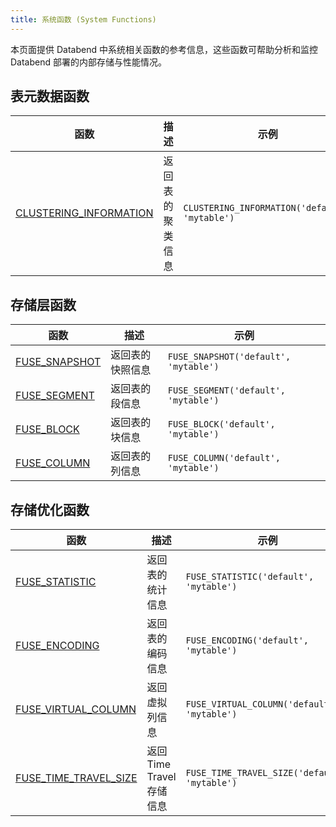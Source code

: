```yaml
---
title: 系统函数 (System Functions)
---
```


本页面提供 Databend 中系统相关函数的参考信息，这些函数可帮助分析和监控 Databend 部署的内部存储与性能情况。

## 表元数据函数

| 函数 | 描述 | 示例 |
|----------|-------------|--------|
| [CLUSTERING_INFORMATION](clustering_information.md) | 返回表的聚类信息 | `CLUSTERING_INFORMATION('default', 'mytable')` |

## 存储层函数

| 函数 | 描述 | 示例 |
|----------|-------------|--------|
| [FUSE_SNAPSHOT](fuse_snapshot.md) | 返回表的快照信息 | `FUSE_SNAPSHOT('default', 'mytable')` |
| [FUSE_SEGMENT](fuse_segment.md) | 返回表的段信息 | `FUSE_SEGMENT('default', 'mytable')` |
| [FUSE_BLOCK](fuse_block.md) | 返回表的块信息 | `FUSE_BLOCK('default', 'mytable')` |
| [FUSE_COLUMN](fuse_column.md) | 返回表的列信息 | `FUSE_COLUMN('default', 'mytable')` |

## 存储优化函数

| 函数 | 描述 | 示例 |
|----------|-------------|--------|
| [FUSE_STATISTIC](fuse_statistic.md) | 返回表的统计信息 | `FUSE_STATISTIC('default', 'mytable')` |
| [FUSE_ENCODING](fuse_encoding.md) | 返回表的编码信息 | `FUSE_ENCODING('default', 'mytable')` |
| [FUSE_VIRTUAL_COLUMN](fuse_virtual_column.md) | 返回虚拟列信息 | `FUSE_VIRTUAL_COLUMN('default', 'mytable')` |
| [FUSE_TIME_TRAVEL_SIZE](fuse_time_travel_size.md) | 返回 Time Travel 存储信息 | `FUSE_TIME_TRAVEL_SIZE('default', 'mytable')` |